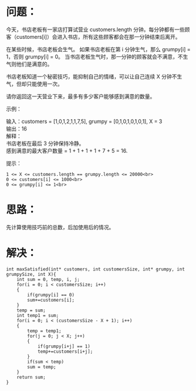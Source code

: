问题：
======
今天，书店老板有一家店打算试营业 customers.length 分钟。每分钟都有一些顾客（customers[i]）会进入书店，所有这些顾客都会在那一分钟结束后离开。<br>

在某些时候，书店老板会生气。 如果书店老板在第 i 分钟生气，那么 grumpy[i] = 1，否则 grumpy[i] = 0。 当书店老板生气时，那一分钟的顾客就会不满意，不生气则他们是满意的。<br>

书店老板知道一个秘密技巧，能抑制自己的情绪，可以让自己连续 X 分钟不生气，但却只能使用一次。<br>

请你返回这一天营业下来，最多有多少客户能够感到满意的数量。<br>
 

示例：<br>

输入：customers = [1,0,1,2,1,1,7,5], grumpy = [0,1,0,1,0,1,0,1], X = 3<br>
输出：16<br>
解释：<br>
书店老板在最后 3 分钟保持冷静。<br>
感到满意的最大客户数量 = 1 + 1 + 1 + 1 + 7 + 5 = 16.<br>

 

提示：<br>

    1 <= X <= customers.length == grumpy.length <= 20000<br>
    0 <= customers[i] <= 1000<br>
    0 <= grumpy[i] <= 1<br>
    
思路：
======
先计算使用技巧前的总数，后加使用后的情况。

解决：
======
```
int maxSatisfied(int* customers, int customersSize, int* grumpy, int grumpySize, int X){
    int sum = 0, temp, i, j;
	for(i = 0; i < customersSize; i++)
    {
		if(grumpy[i] == 0)
        sum+=customers[i];
	}
	temp = sum;
    int temp1 = sum;
	for(i = 0; i < (customersSize - X + 1); i++)
    {
        temp = temp1;
		for(j = 0; j < X; j++)
        {
			if(grumpy[i+j] == 1)
            temp+=customers[i+j];
		}
		if(sum < temp)
        sum = temp;
	}
	return sum;
}
```
